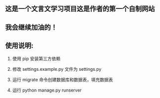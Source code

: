 ## 这是一个文言文学习项目这是作者的第一个自制网站

## 我会继续加油的！


## 使用说明:

1. 使用 pip 安装第三方依赖

2. 修改 settings.example.py 文件为 settings.py

3. 运行 migrate 命令创建数据库和数据表，填充数据表

4. 运行 python manage.py runserver
